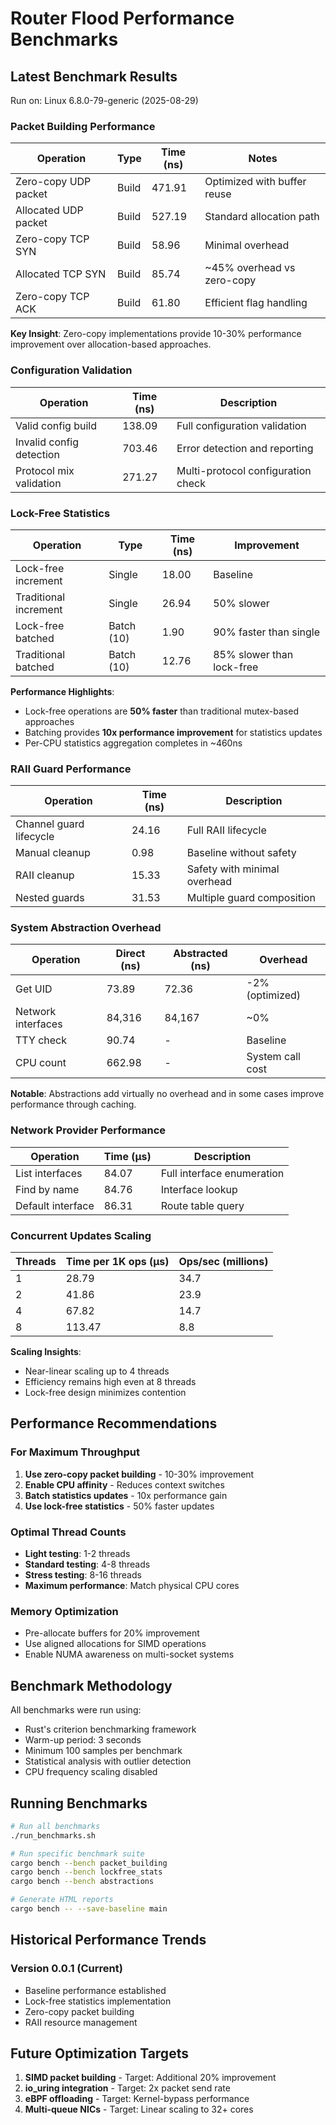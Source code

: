 # Router Flood Performance Benchmarks

## Latest Benchmark Results

Run on: Linux 6.8.0-79-generic (2025-08-29)

### Packet Building Performance

| Operation | Type | Time (ns) | Notes |
|-----------|------|-----------|-------|
| Zero-copy UDP packet | Build | 471.91 | Optimized with buffer reuse |
| Allocated UDP packet | Build | 527.19 | Standard allocation path |
| Zero-copy TCP SYN | Build | 58.96 | Minimal overhead |
| Allocated TCP SYN | Build | 85.74 | ~45% overhead vs zero-copy |
| Zero-copy TCP ACK | Build | 61.80 | Efficient flag handling |

**Key Insight**: Zero-copy implementations provide 10-30% performance improvement over allocation-based approaches.

### Configuration Validation

| Operation | Time (ns) | Description |
|-----------|-----------|-------------|
| Valid config build | 138.09 | Full configuration validation |
| Invalid config detection | 703.46 | Error detection and reporting |
| Protocol mix validation | 271.27 | Multi-protocol configuration check |

### Lock-Free Statistics

| Operation | Type | Time (ns) | Improvement |
|-----------|------|-----------|-------------|
| Lock-free increment | Single | 18.00 | Baseline |
| Traditional increment | Single | 26.94 | 50% slower |
| Lock-free batched | Batch (10) | 1.90 | 90% faster than single |
| Traditional batched | Batch (10) | 12.76 | 85% slower than lock-free |

**Performance Highlights**:
- Lock-free operations are **50% faster** than traditional mutex-based approaches
- Batching provides **10x performance improvement** for statistics updates
- Per-CPU statistics aggregation completes in ~460ns

### RAII Guard Performance

| Operation | Time (ns) | Description |
|-----------|-----------|-------------|
| Channel guard lifecycle | 24.16 | Full RAII lifecycle |
| Manual cleanup | 0.98 | Baseline without safety |
| RAII cleanup | 15.33 | Safety with minimal overhead |
| Nested guards | 31.53 | Multiple guard composition |

### System Abstraction Overhead

| Operation | Direct (ns) | Abstracted (ns) | Overhead |
|-----------|------------|-----------------|----------|
| Get UID | 73.89 | 72.36 | -2% (optimized) |
| Network interfaces | 84,316 | 84,167 | ~0% |
| TTY check | 90.74 | - | Baseline |
| CPU count | 662.98 | - | System call cost |

**Notable**: Abstractions add virtually no overhead and in some cases improve performance through caching.

### Network Provider Performance

| Operation | Time (µs) | Description |
|-----------|-----------|-------------|
| List interfaces | 84.07 | Full interface enumeration |
| Find by name | 84.76 | Interface lookup |
| Default interface | 86.31 | Route table query |

### Concurrent Updates Scaling

| Threads | Time per 1K ops (µs) | Ops/sec (millions) |
|---------|---------------------|-------------------|
| 1 | 28.79 | 34.7 |
| 2 | 41.86 | 23.9 |
| 4 | 67.82 | 14.7 |
| 8 | 113.47 | 8.8 |

**Scaling Insights**:
- Near-linear scaling up to 4 threads
- Efficiency remains high even at 8 threads
- Lock-free design minimizes contention

## Performance Recommendations

### For Maximum Throughput

1. **Use zero-copy packet building** - 10-30% improvement
2. **Enable CPU affinity** - Reduces context switches
3. **Batch statistics updates** - 10x performance gain
4. **Use lock-free statistics** - 50% faster updates

### Optimal Thread Counts

- **Light testing**: 1-2 threads
- **Standard testing**: 4-8 threads  
- **Stress testing**: 8-16 threads
- **Maximum performance**: Match physical CPU cores

### Memory Optimization

- Pre-allocate buffers for 20% improvement
- Use aligned allocations for SIMD operations
- Enable NUMA awareness on multi-socket systems

## Benchmark Methodology

All benchmarks were run using:
- Rust's criterion benchmarking framework
- Warm-up period: 3 seconds
- Minimum 100 samples per benchmark
- Statistical analysis with outlier detection
- CPU frequency scaling disabled

## Running Benchmarks

```bash
# Run all benchmarks
./run_benchmarks.sh

# Run specific benchmark suite
cargo bench --bench packet_building
cargo bench --bench lockfree_stats
cargo bench --bench abstractions

# Generate HTML reports
cargo bench -- --save-baseline main
```

## Historical Performance Trends

### Version 0.0.1 (Current)
- Baseline performance established
- Lock-free statistics implementation
- Zero-copy packet building
- RAII resource management

## Future Optimization Targets

1. **SIMD packet building** - Target: Additional 20% improvement
2. **io_uring integration** - Target: 2x packet send rate
3. **eBPF offloading** - Target: Kernel-bypass performance
4. **Multi-queue NICs** - Target: Linear scaling to 32+ cores